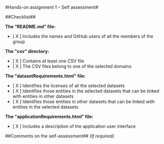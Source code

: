 #Hands-on assignment 1 – Self assessment#

##Checklist##

**The “README.md” file:**

- [ X ] Includes the names and GitHub users of all the members of the group

**The "csv" directory:**

- [ X ] Contains at least one CSV file 
- [ X ] The CSV files belong to one of the selected domains

**The "datasetRequirements.html" file:**

- [ X ] Identifies the licenses of all the selected datasets
- [ X ] Identifies those entities in the selected datasets that can be linked with entities in other datasets
- [ X ] Identifies those entities in other datasets that can be linked with entities in the selected datasets 

**The "applicationRequirements.html” file:**

- [ X ] Includes a description of the application user interface

##Comments on the self-assessment##
_(If required)_
